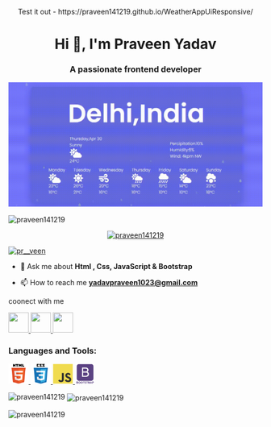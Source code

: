<p align="center">Test it out - https://praveen141219.github.io/WeatherAppUiResponsive/</p>


<h1 align="center">Hi 👋, I'm Praveen Yadav</h1>

<h3 align="center">A passionate frontend developer</h3>

<p align="center"> <img src="https://github.com/praveen141219/WeatherAppUiResponsive/blob/main/WeatherAppUi.gif" /> </p>


<p align="left"> <img src="https://komarev.com/ghpvc/?username=praveen141219&label=Profile%20views&color=0e75b6&style=flat" alt="praveen141219" /> </p>

<p align="center"> <a href="https://github.com/ryo-ma/github-profile-trophy"><img src="https://github-profile-trophy.vercel.app/?username=praveen141219" alt="praveen141219" /></a> </p>

<p align="left"> <a href="https://twitter.com/pr__veen" target="blank"><img src="https://img.shields.io/twitter/follow/pr__veen?logo=twitter&style=for-the-badge" alt="pr__veen" /></a> </p>

- 💬 Ask me about **Html , Css, JavaScript & Bootstrap**

- 📫 How to reach me **yadavpraveen1023@gmail.com**

coonect with me
<p align="left"> <a href="https://www.linkedin.com/in/praveen-yadav-413536125/" target="_blank"> <img src="https://content.linkedin.com/content/dam/me/business/en-us/amp/brand-site/v2/bg/LI-Bug.svg.original.svg" width="40" height="40"/> </a> <a href="https://twitter.com/pr__veen" target="_blank"> <img src="https://about.twitter.com/content/dam/about-twitter/en/brand-toolkit/brand-download-img-1.jpg.twimg.1920.jpg" width="40" height="40"/> </a> <a href="https://www.instagram.com/pr__veen/" target="_blank"> <img src="https://cdn0.iconfinder.com/data/icons/social-media-circle-6/1024/instagram-256.png" width="40" height="40"/> </a> </p>


<h3 align="left">Languages and Tools:</h3>
<p align="left">  <a href="https://www.w3.org/html/" target="_blank"> <img src="https://raw.githubusercontent.com/devicons/devicon/master/icons/html5/html5-original-wordmark.svg" alt="html5" width="40" height="40"/> </a>  <a href="https://www.w3schools.com/css/" target="_blank"> <img src="https://raw.githubusercontent.com/devicons/devicon/master/icons/css3/css3-original-wordmark.svg" alt="css3" width="40" height="40"/> </a><a href="https://developer.mozilla.org/en-US/docs/Web/JavaScript" target="_blank"> <img src="https://raw.githubusercontent.com/devicons/devicon/master/icons/javascript/javascript-original.svg" alt="javascript" width="40" height="40"/> </a><a href="https://getbootstrap.com" target="_blank"> <img src="https://raw.githubusercontent.com/devicons/devicon/master/icons/bootstrap/bootstrap-plain-wordmark.svg" alt="bootstrap" width="40" height="40"/> </a> </p>

<p><img align="left" src="https://github-readme-stats.vercel.app/api/top-langs?username=praveen141219&show_icons=true&locale=en&layout=compact" alt="praveen141219" /></p>

<p>&nbsp;<img align="center" src="https://github-readme-stats.vercel.app/api?username=praveen141219&show_icons=true&locale=en" alt="praveen141219" /></p>

<p><img align="center" src="https://github-readme-streak-stats.herokuapp.com/?user=praveen141219&" alt="praveen141219" /></p>
